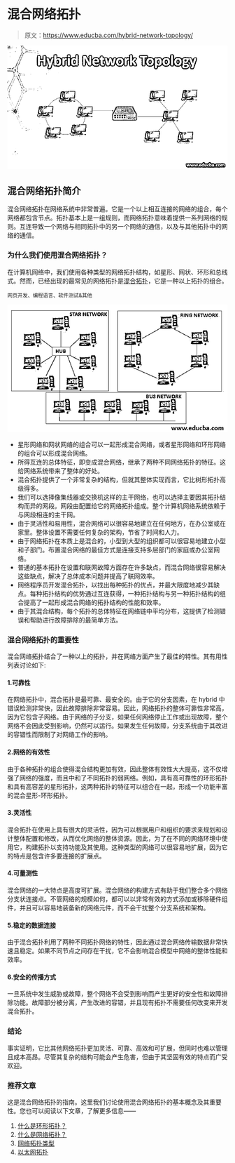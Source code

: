 # 混合网络拓扑

> 原文：<https://www.educba.com/hybrid-network-topology/>

![hybrid network topology](img/a7ba512e6534dbbf1c5101d8b91cced8.png)



## 混合网络拓扑简介

混合网络拓扑在网络系统中非常普遍。它是一个以上相互连接的网络的组合，每个网络都包含节点。拓扑基本上是一组规则，而网络拓扑意味着提供一系列网络的规则。互连导致一个网络与相同拓扑中的另一个网络的通信，以及与其他拓扑中的网络的通信。

### 为什么我们使用混合网络拓扑？

在计算机网络中，我们使用各种类型的网络拓扑结构，如星形、网状、环形和总线式。然而，已经出现的最常见的网络拓扑是[混合拓扑](https://www.educba.com/what-is-a-hybrid-topology/)，它是一种以上拓扑的组合。

<small>网页开发、编程语言、软件测试&其他</small>

![hybrid network topology](img/ed3ba9441bc513f66f1992d11ec0481c.png)



*   星形网络和网状网络的组合可以一起形成混合网络，或者星形网络和环形网络的组合可以形成混合网络。
*   所得互连的总体特征，即变成混合网络，继承了两种不同网络拓扑的特征。这给网络系统带来了整体的好处。
*   混合拓扑提供了一个非常复杂的结构，但就其整体实现而言，它比树形拓扑高级得多。
*   我们可以选择像集线器或交换机这样的主干网络，也可以选择主要因其拓扑结构而异的网段。网段由配置给它的网络拓扑组成。整个计算机网络系统依赖于与网段相连的主干网。
*   由于灵活性和易用性，混合网络可以很容易地建立在任何地方，在办公室或在家里。整体设置不需要任何复杂的架构，节省了时间和人力。
*   由于网络拓扑在本质上是混合的，小型到大型的组织都可以很容易地建立小型和子部门。布置混合网络的最佳方式是连接支持多层部门的家庭或办公室网络。
*   普通的基本拓扑在设置和联网故障方面存在许多缺点，而混合网络很容易解决这些缺点，解决了总体成本问题并提高了联网效率。
*   网络程序员开发混合拓扑，以找出每种拓扑的优点，并最大限度地减少其缺点。每种拓扑结构的优势通过互连获得，一种拓扑结构与另一种拓扑结构的组合提高了一起形成混合网络的拓扑结构的性能和效率。
*   由于其混合结构，每个拓扑的总体特征在网络链中平均分布，这提供了检测错误和帮助进行故障排除的最简单方法。

### 混合网络拓扑的重要性

混合网络拓扑结合了一种以上的拓扑，并在网络方面产生了最佳的特性。其有用性列表讨论如下:

#### 1.可靠性

在网络拓扑中，混合拓扑是最可靠、最安全的。由于它的分支因素，在 hybrid 中错误检测非常快，因此故障排除非常容易。因此，网络拓扑的整体可靠性非常高，因为它包含子网络。由于网络的子分支，如果任何网络停止工作或出现故障，整个网络不会因此受到影响，仍然可以运行。如果发生任何故障，分支系统由于其改进的容错性而限制了对网络工作的影响。

#### 2.网络的有效性

由于各种拓扑的组合使得混合结构更加有效，因此整体有效性大大提高，这不仅增强了网络的强度，而且中和了不同拓扑的弱网络。例如，具有高可靠性的环形拓扑和具有高容差的星形拓扑，这两种拓扑的特征可以组合在一起，形成一个功能丰富的混合星形-环形拓扑。

#### 3.灵活性

混合拓扑在使用上具有很大的灵活性，因为可以根据用户和组织的要求来规划和设计整体配置和修改，从而优化网络的整体资源。因此，为了在不同的网络环境中使用它，构建拓扑以支持功能及其使用。这种类型的网络可以很容易地扩展，因为它的特点是包含许多要连接的扩展点。

#### 4.可量测性

混合网络的一大特点是高度可扩展。混合网络的构建方式有助于我们整合多个网络分支状连接点。不管网络的规模如何，都可以以非常有效的方式添加或移除硬件组件，并且可以容易地装备新的网络元件，而不会干扰整个分支系统和架构。

#### 5.稳定的数据连接

由于混合拓扑利用了两种不同拓扑网络的特性，因此通过混合网络传输数据非常快速且稳定。如果不同节点之间存在干扰，它不会影响混合模型中网络的整体性能和效率。

#### 6.安全的传播方式

一旦系统中发生威胁或故障，整个网络不会受到影响而产生更好的安全性和故障排除功能。故障部分被分离，产生改进的容错，并且现有拓扑不需要任何改变来开发混合拓扑。

### 结论

事实证明，它比其他网络拓扑更加灵活、可靠、高效和可扩展，但同时也难以管理且成本高昂。尽管其复杂的结构可能会产生危害，但由于其坚固有效的特点而广受欢迎。

### 推荐文章

这是混合网络拓扑的指南。这里我们讨论使用混合网络拓扑的基本概念及其重要性。您也可以阅读以下文章，了解更多信息——

1.  [什么是环形拓扑？](https://www.educba.com/what-is-ring-topology/)
2.  [什么是网络拓扑？](https://www.educba.com/network-topologies/)
3.  [网络拓扑类型](https://www.educba.com/types-of-network-topology/)
4.  [以太网拓扑](https://www.educba.com/ethernet-topology/)





